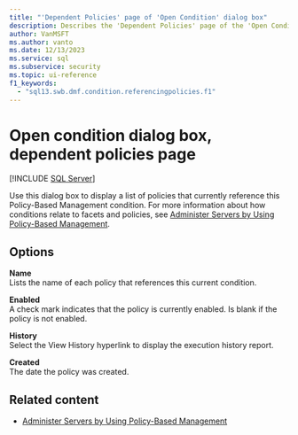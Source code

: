 ```yaml
---
title: "'Dependent Policies' page of 'Open Condition' dialog box"
description: Describes the 'Dependent Policies' page of the 'Open Condition' dialog box for Policy-Based Management in SQL Server Management Studio (SSMS).
author: VanMSFT
ms.author: vanto
ms.date: 12/13/2023
ms.service: sql
ms.subservice: security
ms.topic: ui-reference
f1_keywords:
  - "sql13.swb.dmf.condition.referencingpolicies.f1"
---
```

# Open condition dialog box, dependent policies page

[!INCLUDE [SQL Server](../../includes/applies-to-version/sqlserver.md)]

Use this dialog box to display a list of policies that currently reference this Policy-Based Management condition. For more information about how conditions relate to facets and policies, see [Administer Servers by Using Policy-Based Management](administer-servers-by-using-policy-based-management.md).

## Options

**Name**  
Lists the name of each policy that references this current condition.

**Enabled**  
A check mark indicates that the policy is currently enabled. Is blank if the policy is not enabled.

**History**  
Select the View History hyperlink to display the execution history report.

**Created**  
The date the policy was created.

## Related content

- [Administer Servers by Using Policy-Based Management](administer-servers-by-using-policy-based-management.md)
